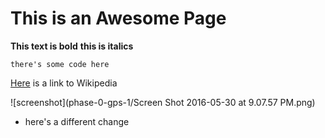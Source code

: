 # This is an Awesome Page

**This text is bold**
__this is italics__

`there's some code here`

[Here](http://www.wikipedia.org) is a link to Wikipedia

![screenshot](phase-0-gps-1/Screen Shot 2016-05-30 at 9.07.57 PM.png)


* here's a different change